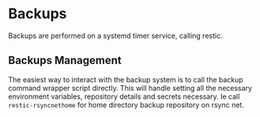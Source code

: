 # Backups
Backups are performed on a systemd timer service, calling restic.

## Backups Management
The easiest way to interact with the backup system is to call the
backup command wrapper script directly. This will handle setting
all the necessary environment variables, repository details and
secrets necessary. Ie call `restic-rsyncnethome` for home directory
backup repository on rsync net.

